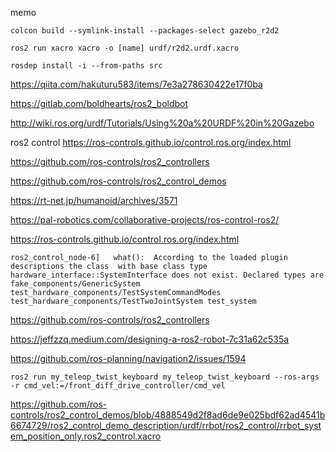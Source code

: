 memo

`colcon build --symlink-install --packages-select gazebo_r2d2`

`ros2 run xacro xacro -o [name] urdf/r2d2.urdf.xacro`

`rosdep install -i --from-paths src`

https://qiita.com/hakuturu583/items/7e3a278630422e17f0ba

https://gitlab.com/boldhearts/ros2_boldbot

http://wiki.ros.org/urdf/Tutorials/Using%20a%20URDF%20in%20Gazebo

ros2 control https://ros-controls.github.io/control.ros.org/index.html


https://github.com/ros-controls/ros2_controllers

https://github.com/ros-controls/ros2_control_demos


https://rt-net.jp/humanoid/archives/3571

https://pal-robotics.com/collaborative-projects/ros-control-ros2/

https://ros-controls.github.io/control.ros.org/index.html



```
ros2_control_node-6]   what():  According to the loaded plugin descriptions the class  with base class type hardware_interface::SystemInterface does not exist. Declared types are  fake_components/GenericSystem test_hardware_components/TestSystemCommandModes test_hardware_components/TestTwoJointSystem test_system

```

https://github.com/ros-controls/ros2_controllers

https://jeffzzq.medium.com/designing-a-ros2-robot-7c31a62c535a


https://github.com/ros-planning/navigation2/issues/1594

`ros2 run my_teleop_twist_keyboard my_teleop_twist_keyboard --ros-args -r cmd_vel:=/front_diff_drive_controller/cmd_vel`


https://github.com/ros-controls/ros2_control_demos/blob/4888549d2f8ad6de9e025bdf62ad4541b6674729/ros2_control_demo_description/urdf/rrbot/ros2_control/rrbot_system_position_only.ros2_control.xacro